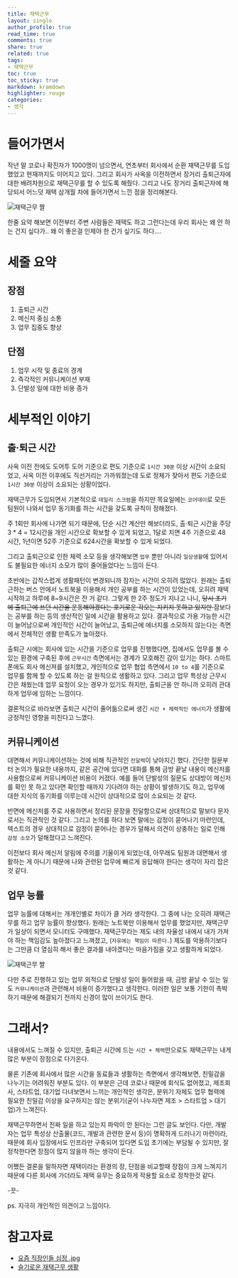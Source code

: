 ```yaml
---
title: 재택근무
layout: single
author_profile: true
read_time: true
comments: true
share: true
related: true
tags:
- 재택근무
toc: true
toc_sticky: true
markdown: kramdown
highlighter: rouge
categories:
- 생각
---
```


# 들어가면서
작년 말 코로나 확진자가 1000명이 넘으면서, 연초부터 회사에서 순환 재택근무를 도입했었고 현재까지도 이어지고 있다. 그리고 회사가 사옥을 이전하면서 장거리 출퇴근자에 대한 배려차원으로 재택근무를 할 수 있도록 해줬다. 그리고 나도 장거리 출퇴근자에 해당되서 어느덧 재택 삼개월 차에 들어가면서 느낀 점을 정리해본다.

![재택근무 짤](https://image.fmkorea.com/files/attach/new/20201211/486616/3232993263/3253218685/3af36ef1e19640575d87b1ded2d1a6b7.jpg)

한줄 요약 해보면 이전부터 주변 사람들은 재택도 하고 그런다는데 우리 회사는 왜 안 하는 건지 싶다가.. 왜 이 좋은걸 인제야 한 건가 싶기도 하다….

# 세줄 요약
## 장점
1. 출퇴근 시간
2. 메신저 중심 소통
3. 업무 집중도 향상

## 단점
1. 업무 시작 및 종료의 경계
2. 즉각적인 커뮤니케이션 부재
3. 단발성 일에 대한 비용 증가

# 세부적인 이야기
## 출·퇴근 시간
사옥 이전 전에도 도어투 도어 기준으로 편도 기준으로 `1시간 30분` 이상 시간이 소요되었고, 사옥 이전 이후에도 직선거리는 가까워졌는데 도로 정체가 잦아서 편도 기준으로 `1시간 30분` 이상이 소요되는 상황이었다. 

재택근무가 도입되면서 기본적으로 `데일리 스크럼`을 하지만 목요일에는 `코어데이`로 모든 팀원이 나와서 업무 동기화를 하는 시간을 갖도록 규칙이 정해졌다. 

주 1회만 회사에 나가면 되기 때문에, 단순 시간 계산만 해보더라도, 출·퇴근 시간을 주당 3 * 4 = 12시간을 개인 시간으로 확보할 수 있게 되었고, 1달로 치면 4주 기준으로 48시간, 1년이면 52주 기준으로 624시간을 확보할 수 있게 되었다.

그리고 출퇴근으로 인한 체력 소모 등을 생각해보면 `업무` 뿐만 아니라 `일상생활`에 있어서도 불필요한 에너지 소모가 많이 줄어들었다는 느낌이 든다. 

초반에는 갑작스럽게 생활패턴이 변경되니까 잠자는 시간이 오히려 많았다. 원래는 출퇴근하는 버스 안에서 노트북을 이용해서 개인 공부를 하는 시간이 있었는데, 오히려 재택 시작하고 하루에 8~9시간은 잔 거 같다. 그렇게 한 2주 정도가 지나고 나니, <del> 당시 초기에 출퇴근에 쓰던 시간을 운동해야겠다는 호기로운 각오는 지키지 못하고 있지만 </del> 잠보다는 공부를 하는 등의 생산적인 일에 시간을 활용하고 있다. 결과적으로 가용 가능한 시간이 늘어남으로써 개인적인 시간이 늘어났고, 출퇴근에 에너지를 소모하지 않는다는 측면에서 전체적인 생활 만족도가 높아졌다.

출퇴근 시에는 회사에 있는 시간을 기준으로 업무를 진행했다면, 집에서도 업무를 볼 수 있는 환경에 구축된 후에 `근무시간` 측면에서는 경계가 모호해진 감이 있기는 하다. 스마트폰에도 회사 메신져를 설치했고, 개인적으로 업무 협업 측면에서 `10 to 4`를 기준으로 업무를 함께 할 수 있도록 하는 걸 원칙으로 생활하고 있다. 그리고 업무 특성상 근무시간은 채웠는데 업무 요청이 오는 경우가 있기도 하지만, 출퇴근을 안 하니까 오히려 관대하게 업무에 임하는 느낌이다. 

결론적으로 바라보면 출퇴근 시간이 줄어듦으로써 생긴 `시간 + 체력적인 에너지`가 생활에 긍정적인 영향을 미친다고 느꼈다. 

## 커뮤니케이션
대면해서 커뮤니케이션하는 것에 비해 직관적인 `전달력`이 낮아지긴 했다. 간단한 질문부터 논의가 필요한 내용까지, 같은 공간에 있다면 대화를 통해 금방 끝날 내용이 메신저를 사용함으로써 커뮤니케이션 비용이 커졌다. 예를 들어 단발성의 질문도 상대방이 메신저를 확인 못 하고 있다면 확인할 때까지 기다려야 하는 상황이 발생하기도 하고, 업무에 대한 지식의 동기화를 이루는데 시간이 상대적으로 많이 소요되는 것 같다.

반면에 메신저를 주로 사용하면서 정리된 문장을 전달함으로써 상대적으로 말보다 문자로서는 직관적인 것 같다. 그리고 논의를 하다 보면 말에는 감정이 묻어나기 마련인데, 텍스트의 경우 상대적으로 감정이 묻어나는 경우가 덜해서 의견이 상충하는 일로 인해 `감정 소모`가 덜해졌다고 느껴진다. 

이전보다 회사 메신저 알림에 주의를 기울이게 되었는데, 아무래도 팀원과 대면해서 생활하는 게 아니기 때문에 나와 관련된 업무에 빠르게 응답해야 한다는 생각이 자리 잡은 것 같다. 

## 업무 능률
업무 능률에 대해서는 개개인별로 차이가 클 거라 생각한다. 그 중에 나는 오히려 재택근무를 하고 업무 능률이 향상했다. 원래는 노트북만 이용해서 업무를 했었지만, 재택근무가 일상이 되면서 모니터도 구매했다. 재택근무라는 제도 내의 자율성 내에서 내가 가져야 하는 책임감도 높아졌다고 느껴졌고, (`자유에는 책임이 따른다.`)  제도를 악용하기보다는 그만큼 더 열심히 해서 좋은 결과를 내야겠다는 마음가짐을 갖고 생활하게 되었다.

![재택근무 짤](https://ppss.kr/wp-content/uploads/2020/03/5337303ed445a2dac5b401e5644b76c7.jpg)

다만 주로 진행하고 있는 업무 외적으로 단발성 일이 들어왔을 때, 금방 끝날 수 있는 일도 `커뮤니케이션`과 관련해서 비용이 증가했다고 생각한다. 이러한 일은 보통 기한이 촉박하기 때문에 해결되기 전까지 신경이 많이 쓰이기도 한다. 

# 그래서?
내용에서도 느껴질 수 있지만, 출퇴근 시간에 드는 `시간 + 체력`만으로도 재택근무는 내게 많은 부분이 장점으로 다가온다.

물론 기존에 회사에서 많은 시간을 동료들과 생활하는 측면에서 생각해보면, 친밀감을 나누기는 어려워진 부분도 있다. 이 부분은 근데 코로나 때문에 회식도 없어졌고, 제조회사, 스타트업, 대기업 다녀보면서 느끼는 개인적인 생각은, 분위기 자체도 업무 협력에 필요한 친밀감 이상을 요구하지는 않는 분위기(굳이 나누자면 제조 > 스타트업 > 대기업)가 느껴진다.

재택근무하면서 진짜 일을 하고 있는지 파악이 안 된다는 그런 글도 보인다. 다만, 개발자는 업무 특성상 산출물(코드, 개발과 관련한 문서 등)이 명확하게 드러나기 마련이라, 때문에 회사 입장에서도 인프라만 구축되어 있다면 도입 초기에는 부담될 수 있지만, 잘 정착한다면 장점이 많지 않을까 하는 생각이 든다.  

어쨌든 결론을 말하자면 재택이라는 환경의 장, 단점을 비교할때 장점이 크게 느껴지기 때문에 다른 회사에 가더라도 재택 유무는 중요하게 작용할 요소로 정착한것 같다. 

-끗-

ps. 지극히 개인적인 의견이고 느낌이다.

# 참고자료
* [요즘 직장인들 심정 .jpg](https://www.fmkorea.com/best/3253218685)
* [슬기로운 재택근무 생활](https://ppss.kr/archives/214274)
